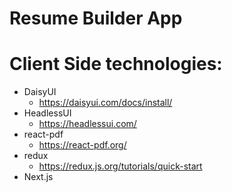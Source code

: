 # Resume Builder App


# Client Side technologies:
 - DaisyUI
    - https://daisyui.com/docs/install/
 - HeadlessUI
    - https://headlessui.com/
 - react-pdf
    - https://react-pdf.org/
 - redux
    - https://redux.js.org/tutorials/quick-start
 - Next.js